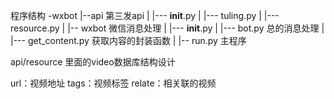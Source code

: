 程序结构
-wxbot
   |--api 第三发api
   |    |--- __init__.py
   |    |--- tuling.py
   |    |--- resource.py
   |
   |-- wxbot 微信消息处理
   |    |--- __init__.py
   |    |--- bot.py 总的消息处理
   |    |--- get_content.py 获取内容的封装函数
   |
   |-- run.py 主程序



api/resource 里面的video数据库结构设计

url：视频地址
tags：视频标签
relate：相关联的视频
